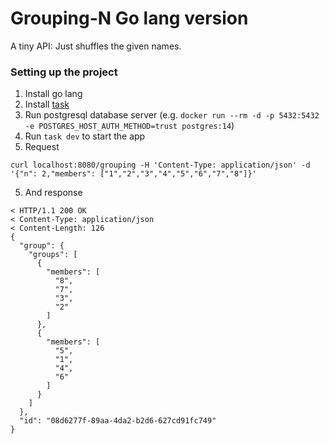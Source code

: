 # Grouping-N Go lang version

A tiny API: Just shuffles the given names.

### Setting up the project

1. Install go lang
1. Install [task](https://taskfile.dev/installation/)
1. Run postgresql database server (e.g. `docker run --rm -d -p 5432:5432 -e POSTGRES_HOST_AUTH_METHOD=trust postgres:14`)
1. Run `task dev` to start the app
1. Request 
```
curl localhost:8080/grouping -H 'Content-Type: application/json' -d '{"n": 2,"members": ["1","2","3","4","5","6","7","8"]}'
```
5. And response
```
< HTTP/1.1 200 OK
< Content-Type: application/json
< Content-Length: 126
{
  "group": {
    "groups": [
      {
        "members": [
          "8",
          "7",
          "3",
          "2"
        ]
      },
      {
        "members": [
          "5",
          "1",
          "4",
          "6"
        ]
      }
    ]
  },
  "id": "08d6277f-89aa-4da2-b2d6-627cd91fc749"
}

```
